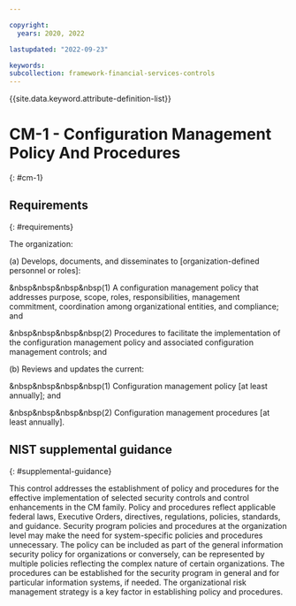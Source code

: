 ```yaml
---

copyright:
  years: 2020, 2022

lastupdated: "2022-09-23"

keywords: 
subcollection: framework-financial-services-controls
---
```


{{site.data.keyword.attribute-definition-list}}

# CM-1 - Configuration Management Policy And Procedures
{: #cm-1}

## Requirements
{: #requirements}

The organization:

(a) Develops, documents, and disseminates to [organization-defined personnel or roles]:

&nbsp&nbsp&nbsp&nbsp(1) A configuration management policy that addresses purpose, scope, roles, responsibilities, management commitment, coordination among organizational entities, and compliance; and

&nbsp&nbsp&nbsp&nbsp(2) Procedures to facilitate the implementation of the configuration management policy and associated configuration management controls; and

(b) Reviews and updates the current:

&nbsp&nbsp&nbsp&nbsp(1) Configuration management policy [at least annually]; and

&nbsp&nbsp&nbsp&nbsp(2) Configuration management procedures [at least annually].

## NIST supplemental guidance
{: #supplemental-guidance}

This control addresses the establishment of policy and procedures for the effective implementation of selected security controls and control enhancements in the CM family. Policy and procedures reflect applicable federal laws, Executive Orders, directives, regulations, policies, standards, and guidance. Security program policies and procedures at the organization level may make the need for system-specific policies and procedures unnecessary. The policy can be included as part of the general information security policy for organizations or conversely, can be represented by multiple policies reflecting the complex nature of certain organizations. The procedures can be established for the security program in general and for particular information systems, if needed. The organizational risk management strategy is a key factor in establishing policy and procedures.

